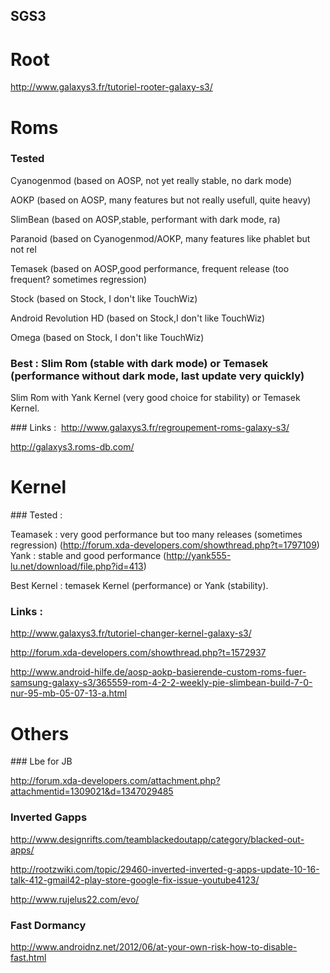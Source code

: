 SGS3
----

Root
====
http://www.galaxys3.fr/tutoriel-rooter-galaxy-s3/

Roms
====

### Tested

Cyanogenmod (based on AOSP, not yet really stable, no dark mode)

AOKP (based on AOSP, many features but not really usefull, quite heavy)

SlimBean (based on AOSP,stable, performant with dark mode, ra) 

Paranoid (based on Cyanogenmod/AOKP, many features like phablet but not rel

Temasek (based on AOSP,good performance, frequent release (too frequent? sometimes regression)

Stock (based on Stock, I don't like TouchWiz)

Android Revolution HD (based on Stock,I don't like TouchWiz)

Omega (based on Stock, I don't like TouchWiz)

### Best : Slim Rom (stable with dark mode) or Temasek (performance without dark mode, last update very quickly)
Slim Rom with Yank Kernel (very good choice for stability) or Temasek Kernel.

### Links : 
http://www.galaxys3.fr/regroupement-roms-galaxy-s3/

http://galaxys3.roms-db.com/


Kernel
======

### Tested :

Teamasek : very good performance but too many releases (sometimes regression) (http://forum.xda-developers.com/showthread.php?t=1797109)
Yank : stable and good performance (http://yank555-lu.net/download/file.php?id=413)

Best Kernel : temasek Kernel (performance) or Yank (stability).

### Links :
http://www.galaxys3.fr/tutoriel-changer-kernel-galaxy-s3/

http://forum.xda-developers.com/showthread.php?t=1572937

http://www.android-hilfe.de/aosp-aokp-basierende-custom-roms-fuer-samsung-galaxy-s3/365559-rom-4-2-2-weekly-pie-slimbean-build-7-0-nur-95-mb-05-07-13-a.html


Others
======

### Lbe for JB

http://forum.xda-developers.com/attachment.php?attachmentid=1309021&d=1347029485

### Inverted Gapps

http://www.designrifts.com/teamblackedoutapp/category/blacked-out-apps/

http://rootzwiki.com/topic/29460-inverted-inverted-g-apps-update-10-16-talk-412-gmail42-play-store-google-fix-issue-youtube4123/

http://www.rujelus22.com/evo/

### Fast Dormancy

http://www.androidnz.net/2012/06/at-your-own-risk-how-to-disable-fast.html


